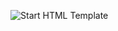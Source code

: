 <p>
	<img src="https://raw.githubusercontent.com/agragregra/oh5/master/app/img/_src/preview.jpg" alt="Start HTML Template">
</p>

